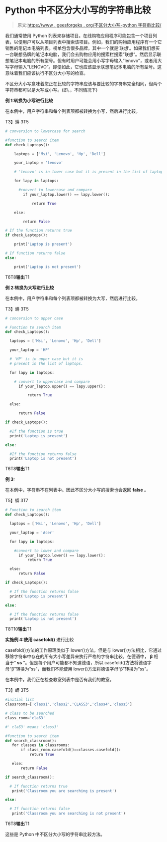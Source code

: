 # Python 中不区分大小写的字符串比较

> 原文:[https://www . geesforgeks . org/不区分大小写-python 字符串比较/](https://www.geeksforgeeks.org/case-insensitive-string-comparison-in-python/)

我们通常使用 Python 列表来存储项目。在线购物应用程序可能包含一个项目列表，以便用户可以从项目列表中搜索该项目。例如，我们的购物应用程序有一个它销售的笔记本电脑列表。榜单包含很多品牌，其中一个就是‘联想’。如果我们想买一台联想品牌的笔记本电脑，我们会去购物应用的搜索栏搜索“联想”。然后显示联想笔记本电脑的所有型号。但有时用户可能会用小写字母输入“lenovo”，或者用大写字母输入“LENOVO”。即便如此，它也应该显示联想笔记本电脑的所有型号。这意味着我们应该执行不区分大小写的检查。

不区分大小写意味着您正在比较的字符串应该与要比较的字符串完全相同，但两个字符串都可以是大写或小写。(即。，不同情况下)

**例 1:转换为小写进行比较**

在本例中，用户字符串和每个列表项都被转换为小写，然后进行比较。

T3】蟒 3T5

```py
# conversion to lowercase for search

#function to search item
def check_Laptops():

    laptops = ['Msi', 'Lenovo', 'Hp', 'Dell']

    your_laptop = 'lenovo'

    # 'lenovo' is in lower case but it is present in the list of laptops.

    for lapy in laptops:

      #convert to lowercase and compare
        if your_laptop.lower() == lapy.lower():

            return True

    else:

        return False

# If the function returns true 
if check_Laptops():

    print('Laptop is present')

# If function returns false
else:

    print('Laptop is not present')
```

T6T8**输出**T1

**例 2:转换为大写进行比较**

在本例中，用户字符串和每个列表项都被转换为大写，然后进行比较。

T3】蟒 3T5

```py
# concersion to upper case

# Function to search item
def check_Laptops():

  laptops = ['Msi', 'Lenovo', 'Hp', 'Dell']

  your_laptop = 'HP'

  # 'HP' is in upper case but it is
  # present in the list of laptops.

  for lapy in laptops:

    # convert to uppercase and compare
      if your_laptop.upper() == lapy.upper():

          return True

  else:

      return False

if check_Laptops():

  #If the function is true
  print('Laptop is present')

else:

  #If the function returns false
  print('Laptop is not present')
```

T6T8**输出**T1

**例 3:**

在本例中，字符串不在列表中。因此不区分大小写的搜索也会返回 **false** 。

T5】蟒 3T7

```py
# Function to search item
def check_Laptops():

  laptops = ['Msi', 'Lenovo', 'Hp', 'Dell']

  your_laptop = 'Acer'

  for lapy in laptops:

    #convert to lower and compare
      if your_laptop.lower() == lapy.lower():
          return True

  else:
      return False

if check_Laptops():

  # If the function returns false
  print('Laptop is present')

else:

  # If the function returns false
  print('Laptop is not present')
```

T8T10**输出**T1

**实施例 4:使用 casefold()** 进行比较

casefold()方法的工作原理类似于 lower()方法。但是与 lower()方法相比，它通过移除字符串中存在的所有大小写差异来执行严格的字符串比较。在德语中， **β** 相当于“ **ss** ”。但是每个用户可能都不知道德语，所以 casefold()方法将德语字母“β”转换为“ss”，而我们不能使用 lower()方法将德语字母“β”转换为“ss”。

在本例中，我们正在检查教室列表中是否有我们的教室。

T3】蟒 3T5

```py
#initial list
classrooms=['class1','class2','CLASS3','class4','class5']

# class to be searched
class_room='claß3'

#' claß3' means 'class3'

#function to search item
def search_classroom():
   for classes in classrooms:
       if class_room.casefold()==classes.casefold():
           return True

   else:
       return False

if search_classroom():

  # If function returns true
   print('Classroom you are searching is present')

else:

  # If function returns false
   print('Classroom you are searching is not present')
```

T6T8**输出**T1

这些是 Python 中不区分大小写的字符串比较方法。